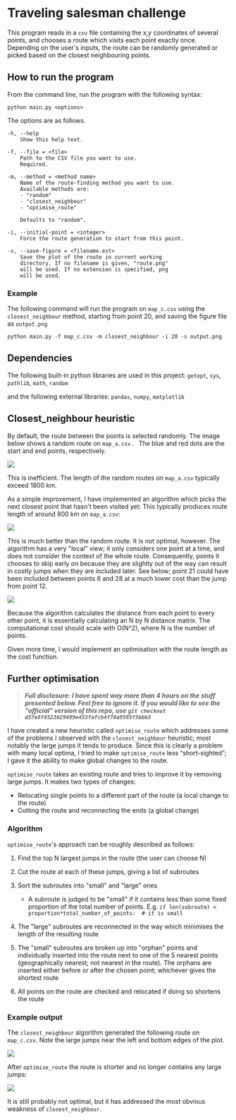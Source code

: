 # Traveling salesman challenge

This program reads in a `csv` file containing the x,y coordinates of several points, and chooses a route which visits each point exactly once. Depending on the user's inputs, the route can be randomly generated or picked based on the closest neighbouring points. 

## How to run the program 

From the command line, run the program with the following syntax: 

```
python main.py <options>
```

The options are as follows. 

```
-h, --help
    Show this help text.

-f, --file = <file>
    Path to the CSV file you want to use.
    Required.

-m, --method = <method name> 
    Name of the route-finding method you want to use. 
    Available methods are: 
    - "random"
    - "closest_neighbour"
    - "optimise_route"

    Defaults to "random". 

-i, --initial-point = <integer>
    Force the route generation to start from this point. 

-s, --save-figure = <filename.ext>
    Save the plot of the route in current working 
    directory. If no filename is given, "route.png"
    will be used. If no extension is specified, png
    will be used. 
```

### Example

The following command will run the program on `map_c.csv` using the `closest_neighbour` method, starting from point 20, and saving the figure file as `output.png`

```
python main.py -f map_c.csv -m closest_neighbour -i 20 -s output.png
```

## Dependencies

The following built-in python libraries are used in this project: `getopt`, `sys`, `pathlib`, `math`, `random` 

and the following external libraries: `pandas`, `numpy`, `matplotlib`

## Closest_neighbour heuristic

By default, the route between the points is selected randomly. The image below shows a random route on `map_a.csv. ` The blue and red dots are the start and end points, respectively.

<img src="images/random.png">

This is inefficient. The length of the random routes on `map_a.csv` typically exceed 1800 km. 

As a simple improvement, I have implemented an algorithm which picks the next closest point that hasn't been visited yet: This typically produces route length of around 800 km on `map_a.csv`: 

<img src="images/sensible.png">

This is much better than the random route. It is not optimal, however. The algorithm has a very "local" view; it only considers one point at a time, and does not consider the context of the whole route. Consequently, points it chooses to skip early on because they are slightly out of the way can result in costly jumps when they are included later. See below; point 21 could have been included between points 6 and 28 at a much lower cost than the jump from point 12.  

<img src="images/big_jump.png">

Because the algorithm calculates the distance from each point to every other point, it is essentially calculating an N by N distance matrix. The computational cost should scale with O(N^2), where N is the number of points. 

Given more time, I would implement an optimisation with the route length as the cost function. 

## Further optimisation

> ***Full disclosure: I have spent way more than 4 hours on the stuff presented below. Feel free to ignore it. If you would like to see the "official" version of this repo, use `git checkout d37e8f4523b29499e453fafcb4f70a9585f3bbb3`***

I have created a new heuristic called `optimise_route` which addresses some of the problems I observed with the `closest_neighbour` heuristic; most notably the large jumps it tends to produce. Since this is clearly a problem with many local optima, I tried to make `optimise_route` less “short-sighted”; I gave it the ability to make global changes to the route. 

`optimise_route` takes an existing route and tries to improve it by removing large jumps. It makes two types of changes: 

- Relocating single points to a different part of the route (a local change to the route)
- Cutting the route and reconnecting the ends (a global change)

### Algorithm

`optimise_route`'s approach can be roughly described as follows: 

1. Find the top N largest jumps in the route (the user can choose N)

2. Cut the route at each of these jumps, giving a list of subroutes

3. Sort the subroutes into "small" and "large" ones

   - A subroute is judged to be "small" if it contains less than some fixed proportion of the total number of points. E.g. `if len(subroute) < proportion*total_number_of_points:  # it is small`
   
4. The "large" subroutes are reconnected in the way which minimises the length of the resulting route

5. The "small" subroutes are broken up into "orphan" points and individually inserted into the route next to one of the 5 nearest points (geographically nearest; not nearest in the route). The orphans are inserted either before or after the chosen point; whichever gives the shortest route 

6. All points on the route are checked and relocated if doing so shortens the route

### Example output 

The `closest_neighbour` algorithm generated the following route on `map_c.csv`. Note the large jumps near the left and bottom edges of the plot. 

<img src="images/map_c_closest.png">

After `optimise_route` the route is shorter and no longer contains any large jumps:

<img src="images/map_c_optimise.png">

It is still probably not optimal, but it has addressed the most obvious weakness of `closest_neighbour`.  